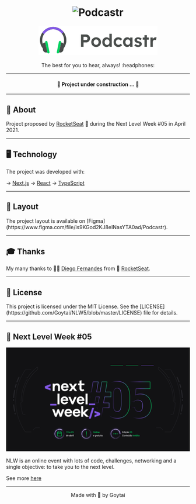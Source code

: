 <h1 align="center">
    <img src="/.github/banner.svg" alt="Podcastr"/>
</h1>

<p align="center">
    <img src="/.github/logo.svg" alt="Logo"/><br><br>
    The best for you to hear, always! :headphones:
</p>

------------
<h4 align="center">
    🚧 Project under construction ... 🚧
</h4>

------------
<h2>📖 About</h2>

Project proposed by [RocketSeat](https://rocketseat.com.br/) 🚀 during the Next Level Week #05 in April 2021.

------------
<h2>🖥️ Technology</h2>

The project was developed with:

&rarr; [Next.js](https://nextjs.org/)
&rarr; [React](https://reactjs.org)
&rarr; [TypeScript](https://www.typescriptlang.org/)

------------
<h2>📌 Layout</h2>
The project layout is available on [Figma](https://www.figma.com/file/is9KGod2KJ8eINasYTA0ad/Podcastr).

------------
<h2>🎓 Thanks</h2>

My many thanks to 👨‍🏫 [Diego Fernandes](https://github.com/diego3g) from 🚀 [RocketSeat](https://rocketseat.com.br/).

------------
<h2>📝 License</h2>
This project is licensed under the MIT License. See the [LICENSE](https://github.com/Goytai/NLW5/blob/master/LICENSE) file for details.

------------
<h2>🚀 Next Level Week #05</h2>
<p align="center">
    <img src="/.github/nlw5.png" alt="Next Level Week"/>
</p>

NLW is an online event with lots of code, challenges, networking and a single objective: to take you to the next level.

See more [here](https://nextlevelweek.com/)

------------
<p align="center">Made with 💜 by Goytai</p>